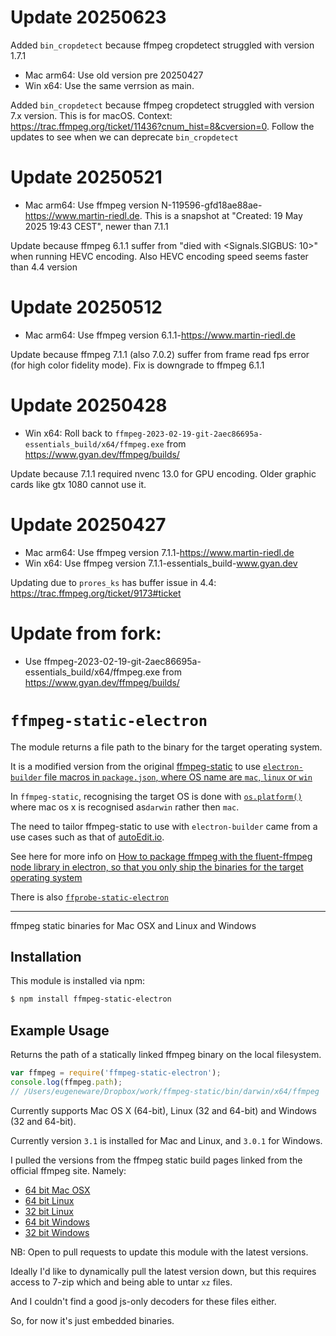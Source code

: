 # Update 20250623
Added `bin_cropdetect` because ffmpeg cropdetect struggled with version 1.7.1
* Mac arm64: Use old version pre 20250427
* Win x64: Use the same verrsion as main. 

Added `bin_cropdetect` because ffmpeg cropdetect struggled with version 7.x version. 
This is for macOS. Context: https://trac.ffmpeg.org/ticket/11436?cnum_hist=8&cversion=0. Follow the updates to see when we can deprecate `bin_cropdetect`

# Update 20250521
* Mac arm64: Use ffmpeg version N-119596-gfd18ae88ae-https://www.martin-riedl.de. This is a snapshot at "Created: 19 May 2025 19:43 CEST", newer than 7.1.1

Update because ffmpeg 6.1.1 suffer from "died with <Signals.SIGBUS: 10>" when running HEVC encoding. Also HEVC encoding speed seems faster than 4.4 version


# Update 20250512
* Mac arm64: Use ffmpeg version 6.1.1-https://www.martin-riedl.de

Update because ffmpeg 7.1.1 (also 7.0.2) suffer from frame read fps error (for high color fidelity mode). Fix is downgrade to ffmpeg 6.1.1

# Update 20250428
* Win x64: Roll back to `ffmpeg-2023-02-19-git-2aec86695a-essentials_build/x64/ffmpeg.exe` from https://www.gyan.dev/ffmpeg/builds/

Update because 7.1.1 required nvenc 13.0 for GPU encoding. Older graphic cards like gtx 1080 cannot use it. 


# Update 20250427
* Mac arm64: Use ffmpeg version 7.1.1-https://www.martin-riedl.de
* Win x64: Use ffmpeg version 7.1.1-essentials_build-www.gyan.dev

Updating due to `prores_ks` has buffer issue in 4.4: https://trac.ffmpeg.org/ticket/9173#ticket

# Update from fork: 
* Use ffmpeg-2023-02-19-git-2aec86695a-essentials_build/x64/ffmpeg.exe from https://www.gyan.dev/ffmpeg/builds/

# `ffmpeg-static-electron`

The module returns a file path to the binary for the target operating system. 

It is a modified version from the original [ffmpeg-static](https://github.com/pietrop/ffmpeg-static) to use [`electron-builder` file macros  in `package.json`, where OS name are `mac`, `linux` or `win`](https://www.electron.build/file-patterns/#file-macros)

In `ffmpeg-static`, recognising the target OS is done with [`os.platform()`](https://nodejs.org/api/os.html#os_os_platform) where mac os x is  recognised as`darwin` rather then `mac`.

The need to tailor ffmpeg-static to use with `electron-builder` came from a use cases such as that of [autoEdit.io](http://autoEdit.io). 

<!-- I've also added `browser`, as a platform option, for use case when module is use client side, eg bundled using browserify.-->

See here for more info on [How to package ffmpeg with the fluent-ffmpeg node library in electron, so that you only ship the binaries for the target operating system](https://pietropassarelli.com/ffmpeg-electron.html)

There is also [`ffprobe-static-electron`](https://github.com/pietrop/ffprobe-static-electron)

---

ffmpeg static binaries for Mac OSX and Linux and Windows

## Installation

This module is installed via npm:

``` bash
$ npm install ffmpeg-static-electron
```

## Example Usage

Returns the path of a statically linked ffmpeg binary on the local filesystem.

``` js
var ffmpeg = require('ffmpeg-static-electron');
console.log(ffmpeg.path);
// /Users/eugeneware/Dropbox/work/ffmpeg-static/bin/darwin/x64/ffmpeg
```

Currently supports Mac OS X (64-bit), Linux (32 and 64-bit) and Windows
(32 and 64-bit).

Currently version `3.1` is installed for Mac and Linux, and `3.0.1` for
Windows.

I pulled the versions from the ffmpeg static build pages linked from the
official ffmpeg site. Namely:

* [64 bit Mac OSX](https://evermeet.cx/ffmpeg/)
* [64 bit Linux](http://johnvansickle.com/ffmpeg/)
* [32 bit Linux](http://johnvansickle.com/ffmpeg/)
* [64 bit Windows](http://ffmpeg.zeranoe.com/builds/win64/static/)
* [32 bit Windows](http://ffmpeg.zeranoe.com/builds/win32/static/)

NB: Open to pull requests to update this module with the latest versions.

Ideally I'd like to dynamically pull the latest version down, but this requires
access to 7-zip which and being able to untar `xz` files.

And I couldn't find a good js-only decoders for these files either.

So, for now it's just embedded binaries.
